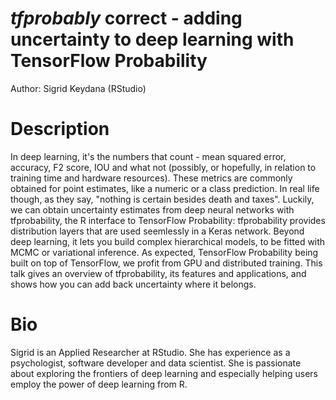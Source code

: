 # *tfprobably* correct - adding uncertainty to deep learning with TensorFlow Probability

Author: Sigrid Keydana (RStudio)

# Description

In deep learning, it's the numbers that count - mean squared error, accuracy, F2 score, IOU and what not (possibly, or hopefully, in relation to training time and hardware resources). These metrics are commonly obtained for point estimates, like a numeric or a class prediction. In real life though, as they say, "nothing is certain besides death and taxes". Luckily, we can obtain uncertainty estimates from deep neural networks with tfprobability, the R interface to TensorFlow Probability: tfprobability provides distribution layers that are used seemlessly in a Keras network. Beyond deep learning, it lets you build complex hierarchical models, to be fitted with MCMC or variational inference. As expected, TensorFlow Probability being built on top of TensorFlow, we profit from GPU and distributed training. This talk gives an overview of tfprobability, its features and applications, and shows how you can add back uncertainty where it belongs.

# Bio

Sigrid is an Applied Researcher at RStudio. She has experience as a psychologist, software developer and data scientist. She is passionate about exploring the frontiers of deep learning and especially helping users employ the power of deep learning from R.
